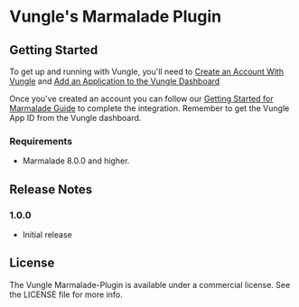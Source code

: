 # Vungle's Marmalade Plugin

## Getting Started
To get up and running with Vungle, you'll need to [Create an Account With Vungle](https://v.vungle.com/dashboard/signup) and [Add an Application to the Vungle Dashboard](https://support.vungle.com/hc/en-us/articles/204249614-Adding-an-Application-to-the-Vungle-Dashboard)

Once you've created an account you can follow our [Getting Started for Marmalade Guide](https://support.vungle.com/hc/en-us/articles/216386427) to complete the integration. Remember to get the Vungle App ID from the Vungle dashboard.

### Requirements
* Marmalade 8.0.0 and higher.

## Release Notes
### 1.0.0
* Initial release

## License
The Vungle Marmalade-Plugin is available under a commercial license. See the LICENSE file for more info.
